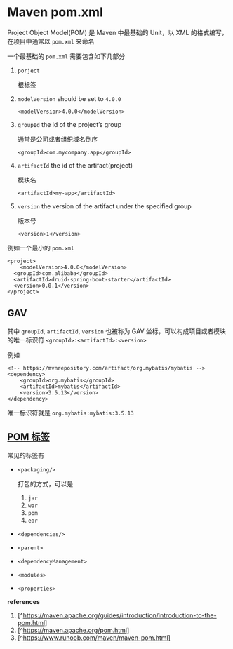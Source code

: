 # Maven pom.xml

Project Object Model(POM) 是 Maven 中最基础的 Unit，以 XML 的格式编写，在项目中通常以 `pom.xml` 来命名

一个最基础的 `pom.xml` 需要包含如下几部分

1. `porject`

   根标签

2. `modelVersion` should be set to `4.0.0`

   ```
   <modelVersion>4.0.0</modelVersion>
   ```

3. `groupId` the id of the project’s group

   通常是公司或者组织域名倒序

   ```
   <groupId>com.mycompany.app</groupId>
   ```

4. `artifactId` the id of the artifact(project)

   模块名

   ```
   <artifactId>my-app</artifactId>
   ```

5. `version` the version of the artifact under the specified group

   版本号

   ```
   <version>1</version>
   ```

例如一个最小的 `pom.xml`

```
<project>
	<modelVersion>4.0.0</modelVersion>
  <groupId>com.alibaba</groupId>
  <artifactId>druid-spring-boot-starter</artifactId>
  <version>0.0.1</version>
</project>
```

## GAV

其中 `groupId`, `artifactId`, `version` 也被称为 GAV 坐标，可以构成项目或者模块的唯一标识符 `<groupId>:<artifactId>:<version>`

例如

```
<!-- https://mvnrepository.com/artifact/org.mybatis/mybatis -->
<dependency>
    <groupId>org.mybatis</groupId>
    <artifactId>mybatis</artifactId>
    <version>3.5.13</version>
</dependency>
```

唯一标识符就是 `org.mybatis:mybatis:3.5.13`

## [POM 标签](https://maven.apache.org/ref/3.9.3/maven-model/maven.html)

常见的标签有

- `<packaging/>`

  打包的方式，可以是 

  1. `jar`
  2. `war`
  3. `pom`
  4. `ear`

- `<dependencies/>`
- `<parent>`
- `<dependencyManagement>`
- `<modules>`
- `<properties>`



**references**

1. [^https://maven.apache.org/guides/introduction/introduction-to-the-pom.html]
2. [^https://maven.apache.org/pom.html]
3. [^https://www.runoob.com/maven/maven-pom.html]